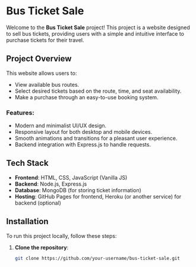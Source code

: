# Bus Ticket Sale

Welcome to the **Bus Ticket Sale** project! This project is a website designed to sell bus tickets, providing users with a simple and intuitive interface to purchase tickets for their travel.

## Project Overview

This website allows users to:
- View available bus routes.
- Select desired tickets based on the route, time, and seat availability.
- Make a purchase through an easy-to-use booking system.

### Features:
- Modern and minimalist UI/UX design.
- Responsive layout for both desktop and mobile devices.
- Smooth animations and transitions for a pleasant user experience.
- Backend integration with Express.js to handle requests.

## Tech Stack

- **Frontend**: HTML, CSS, JavaScript (Vanilla JS)
- **Backend**: Node.js, Express.js
- **Database**: MongoDB (for storing ticket information)
- **Hosting**: GitHub Pages for frontend, Heroku (or another service) for backend (optional)

## Installation

To run this project locally, follow these steps:

1. **Clone the repository**:
   ```bash
   git clone https://github.com/your-username/bus-ticket-sale.git
